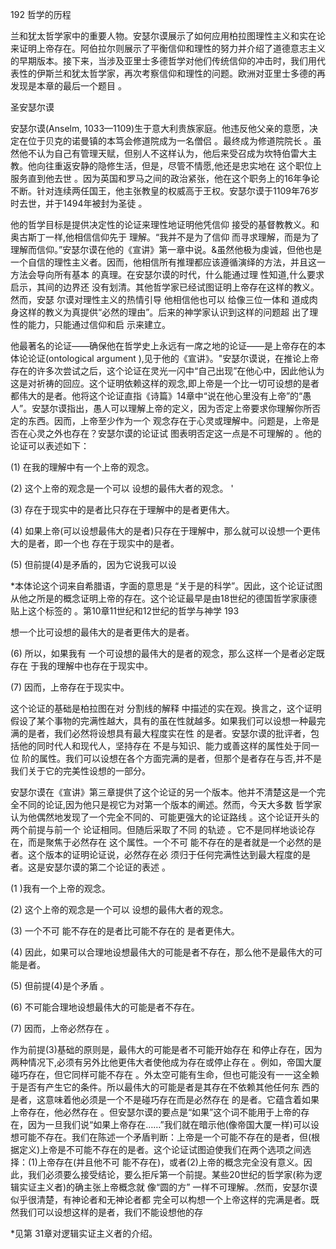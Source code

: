 192 哲学的历程

兰和犹太哲学家中的重要人物。安瑟尔谟展示了如何应用柏拉图理性主义和实在论来证明上帝存在。阿伯拉尔则展示了平衡信仰和理性的努力并介绍了道德意志主义的早期版本。接下来，当涉及亚里士多德哲学对他们传统信仰的冲击时，我们用代表性的伊斯兰和犹太哲学家，再次考察信仰和理性的问题。欧洲对亚里士多德的再发现是本章的最后一个题目 。

圣安瑟尔谟

安瑟尔谟(Anselm,  1033—1109)生于意大利贵族家庭。他违反他父亲的意愿，决定在位于贝克的诺曼镇的本笃会修道院成为一名僧侣 。最终成为修道院院长 。虽然他不认为自己有管理天赋，但别人不这样认为，他后来受召成为坎特伯雷大主教。他向往重返安静的隐修生活，但是，尽管不情愿,他还是忠实地在 这个职位上服务直到他去世 。因为英国和罗马之间的政治紧张，他在这个职务上的16年争论不断。针对连续两任国王，他主张教皇的权威高于王权。安瑟尔谟于1109年76岁时去世，并于1494年被封为圣徒 。

他的哲学目标是提供决定性的论证来理性地证明他凭信仰 接受的基督教教义。和奥古斯丁一样,他相信信仰先于 理解。“我并不是为了信仰 而寻求理解，而是为了理解而信仰。”安瑟尔谟在他的《宣讲》第一章中说。&虽然他极为虔诚，但他也是一个自信的理性主义者。因而，他相信所有推理都应该遵循演绎的方法，并且这一方法会导向所有基本 的真理。在安瑟尔谟的时代，什么能通过理 性知道,什么要求启示，其间的边界还 没有划清。其他哲学家已经试图证明上帝存在这样的教义。然而，安瑟 尔谟对理性主义的热情引导 他相信他也可以 给像三位一体和 道成肉身这样的教义为真提供“必然的理由”。后来的神学家认识到这样的问题超 出了理性的能力，只能通过信仰和启 示来建立。

他最著名的论证——确保他在哲学史上永远有一席之地的论证——是上帝存在的本体论论证(ontological  argument ),见于他的《宣讲》。"安瑟尔谟说，在推论上帝存在的许多次尝试之后，这个论证在灵光一闪中“自己出现”在他心中，因此他认为这是对祈祷的回应。这个证明依赖这样的观念,即上帝是一个比一切可设想的是者都伟大的是者。他将这个论证直指《诗篇》14章中“说在他心里没有上帝”的“愚人”。安瑟尔谟指出，愚人可以理解上帝的定义，因为否定上帝要求你理解你所否定的东西。因而，上帝至少作为一个 观念存在于心灵或理解中。问题是，上帝是否在心灵之外也存在？安瑟尔谟的论证试 图表明否定这一点是不可理解的 。他的论证可以表述如下：

(1) 在我的理解中有一个上帝的观念。

(2) 这个上帝的观念是一个可以 设想的最伟大者的观念。 '

(3) 存在于现实中的是者比只存在于理解中的是者更伟大。

(4) 如果上帝(可以设想最伟大的是者)只存在于理解中，那么就可以设想一个更伟大的是者，即一个也 存在于现实中的是者。

(5) 但前提(4)是矛盾的，因为它说我可以设

*本体论这个词来自希腊语，字面的意思是 “关于是的科学”。因此，这个论证试图从他之所是的概念证明上帝的存在。这个论证最早是由18世纪的德国哲学家康德 贴上这个标签的 。第10章11世纪和12世纪的哲学与神学 193

想一个比可设想的最伟大的是者更伟大的是者。

(6) 所以，如果我有 一个可设想的最伟大的是者的观念，那么这样一个是者必定既存在 于我的理解中也存在于现实中。

(7) 因而，上帝存在于现实中。

这个论证的基础是柏拉图在对 分割线的解释 中描述的实在观。换言之，这个证明假设了某个事物的完满性越大，具有的虽在性就越多。如果我们可以设想一种最完满的是者，我们必然将设想具有最大程度实在性 的是者。安瑟尔谟的批评者，包括他的同时代人和现代人，坚持存在 不是与知识、能力或善这样的属性处于同一位 阶的属性。我们可以设想在各个方面完满的是者，但那个是者存在与否,并不是我们关于它的完美性设想的一部分。

安瑟尔谟在《宣讲》第三章提供了这个论证的另一个版本。他并不清楚这是一个完全不同的论证,因为他只是视它为对第一个版本的阐述。然而，今天大多数 哲学家认为他偶然地发现了一个完全不同的、可能更强大的论证路线 。这个论证开头的两个前提与前一个 论证相同。但随后采取了不同 的轨迹 。它不是同样地谈论存在，而是聚焦于必然存在 这个属性。一个不可 能不存在的是者就是一个必然的是者。这个版本的证明论证说，必然存在必 须归于任何完满性达到最大程度的是者。这是安瑟尔谟的第二个论证的表述 。

(1 )我有一个上帝的观念。

(2) 这个上帝的观念是一个可以 设想的最伟大者的观念。

(3) 一个不可 能不存在的是者比可能不存在的 是者更伟大。

(4) 因此，如果可以合理地设想最伟大的可能是者不存在，那么他不是最伟大的可能是者。

(5) 但前提(4)是个矛盾 。

(6) 不可能合理地设想最伟大的可能是者不存在。

(7) 因而，上帝必然存在 。

作为前提(3)基础的原则是，最伟大的可能是者不可能开始存在 和停止存在，因为两种情况下,必须有另外比他更伟大者使他成为存在或停止存在 。例如，帝国大厦碰巧存在，但它同样可能不存在 。外太空可能有生命，但也可能没有一一这全赖于是否有产生它的条件。所以最伟大的可能是者是其存在不依赖其他任何东 西的是者，这意味着他必须是一个不是碰巧存在而是必然存在 的是者。它蕴含着如果上帝存在，他必然存在 。但安瑟尔谟的要点是“如果”这个词不能用于上帝的存在，因为一旦我们说“如果上帝存在……”我们就在暗示他(像帝国大厦一样)可以设想可能不存在。我们在陈述一个矛盾判断：上帝是一个可能不存在的是者，但(根据定义)上帝是不可能不存在的是者。这个论证试图迫使我们在两个选项之间选择：(1)上帝存在(并且他不可 能不存在)，或者(2)上帝的概念完全没有意义。因此，我们必须要么接受结论，要么拒斥第一个前提。某些20世纪的哲学家(称为逻辑实证主义者)的确主张上帝概念就 像“圆的方” 一样不可理解。.然而，安瑟尔谟似乎很清楚，有神论者和无神论者都 完全可以构想一个上帝这样的完满是者。既然我们可以设想这样的是者，我们不能设想他的存

*见第 31章对逻辑实证主义者的介绍。